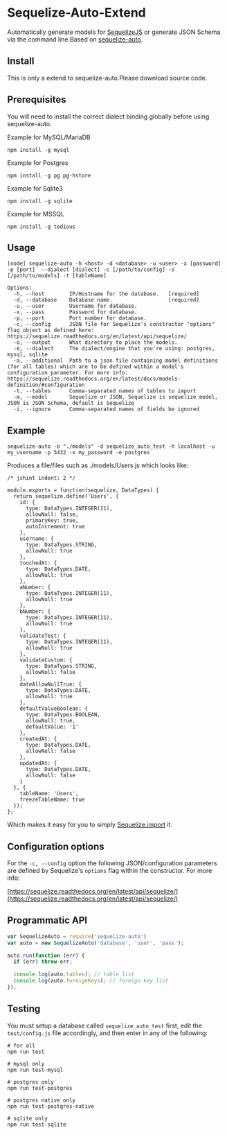 # Sequelize-Auto-Extend

Automatically generate models for [SequelizeJS](https://github.com/sequelize/sequelize) or generate JSON Schema via the command line.Based on [sequelize-auto](https://github.com/sequelize/sequelize-auto).

## Install

   This is only a extend to sequelize-auto.Please download source code.  

## Prerequisites

You will need to install the correct dialect binding globally before using sequelize-auto.

Example for MySQL/MariaDB

`npm install -g mysql`

Example for Postgres

`npm install -g pg pg-hstore`

Example for Sqlite3

`npm install -g sqlite`

Example for MSSQL

`npm install -g tedious`

## Usage

    [node] sequelize-auto -h <host> -d <database> -u <user> -x [password] -p [port]  --dialect [dialect] -c [/path/to/config] -o [/path/to/models] -t [tableName]

    Options:
      -h, --host        IP/Hostname for the database.   [required]
      -d, --database    Database name.                  [required]
      -u, --user        Username for database.
      -x, --pass        Password for database.
      -p, --port        Port number for database.
      -c, --config      JSON file for Sequelize's constructor "options" flag object as defined here: https://sequelize.readthedocs.org/en/latest/api/sequelize/
      -o, --output      What directory to place the models.
      -e, --dialect     The dialect/engine that you're using: postgres, mysql, sqlite
      -a, --additional  Path to a json file containing model definitions (for all tables) which are to be defined within a model's configuration parameter. For more info: https://sequelize.readthedocs.org/en/latest/docs/models-definition/#configuration
      -t, --tables      Comma-separated names of tables to import
      -m, --model       Sequelize or JSON, Sequelize is sequelize model, JSON is JSON Schema, default is Sequelize
      -i, --ignore      Comma-separated names of fields be ignored


## Example

    sequelize-auto -o "./models" -d sequelize_auto_test -h localhost -u my_username -p 5432 -x my_password -e postgres

Produces a file/files such as ./models/Users.js which looks like:

    /* jshint indent: 2 */

    module.exports = function(sequelize, DataTypes) {
      return sequelize.define('Users', {
        id: {
          type: DataTypes.INTEGER(11),
          allowNull: false,
          primaryKey: true,
          autoIncrement: true
        },
        username: {
          type: DataTypes.STRING,
          allowNull: true
        },
        touchedAt: {
          type: DataTypes.DATE,
          allowNull: true
        },
        aNumber: {
          type: DataTypes.INTEGER(11),
          allowNull: true
        },
        bNumber: {
          type: DataTypes.INTEGER(11),
          allowNull: true
        },
        validateTest: {
          type: DataTypes.INTEGER(11),
          allowNull: true
        },
        validateCustom: {
          type: DataTypes.STRING,
          allowNull: false
        },
        dateAllowNullTrue: {
          type: DataTypes.DATE,
          allowNull: true
        },
        defaultValueBoolean: {
          type: DataTypes.BOOLEAN,
          allowNull: true,
          defaultValue: '1'
        },
        createdAt: {
          type: DataTypes.DATE,
          allowNull: false
        },
        updatedAt: {
          type: DataTypes.DATE,
          allowNull: false
        }
      }, {
        tableName: 'Users',
        freezeTableName: true
      });
    };


Which makes it easy for you to simply [Sequelize.import](http://docs.sequelizejs.com/en/latest/docs/models-definition/#import) it.

## Configuration options

For the `-c, --config` option the following JSON/configuration parameters are defined by Sequelize's `options` flag within the constructor. For more info:

[https://sequelize.readthedocs.org/en/latest/api/sequelize/](https://sequelize.readthedocs.org/en/latest/api/sequelize/)

## Programmatic API

```js
var SequelizeAuto = require('sequelize-auto')
var auto = new SequelizeAuto('database', 'user', 'pass');

auto.run(function (err) {
  if (err) throw err;

  console.log(auto.tables); // table list
  console.log(auto.foreignKeys); // foreign key list
});
```

## Testing

You must setup a database called `sequelize_auto_test` first, edit the `test/config.js` file accordingly, and then enter in any of the following:

    # for all
    npm run test

    # mysql only
    npm run test-mysql

    # postgres only
    npm run test-postgres

    # postgres native only
    npm run test-postgres-native

    # sqlite only
    npm run test-sqlite
